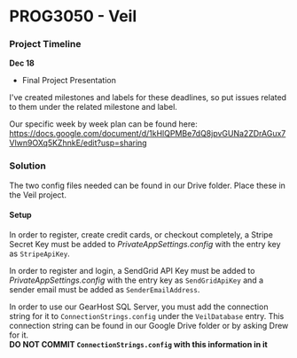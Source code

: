 # PROG3050 - Veil

### Project Timeline

**Dec 18**
- Final Project Presentation

I've created milestones and labels for these deadlines, so put issues related to them under the related milestone and label.

Our specific week by week plan can be found here:
https://docs.google.com/document/d/1kHlQPMBe7dQ8jpvGUNa2ZDrAGux7Vlwn9OXq5KZhnkE/edit?usp=sharing

### Solution
The two config files needed can be found in our Drive folder. Place these in the Veil project.

#### Setup
In order to register, create credit cards, or checkout completely, a Stripe Secret Key must be added to *PrivateAppSettings.config* with the entry key as ```StripeApiKey```.

In order to register and login, a SendGrid API Key must be added to *PrivateAppSettings.config* with the entry key as ```SendGridApiKey``` and a sender email must be added as ```SenderEmailAddress```.

In order to use our GearHost SQL Server, you must add the connection string for it to ```ConnectionStrings.config``` under the ```VeilDatabase``` entry. This connection string can be found in our Google Drive folder or by asking Drew for it.  
**DO NOT COMMIT ```ConnectionStrings.config``` with this information in it**
